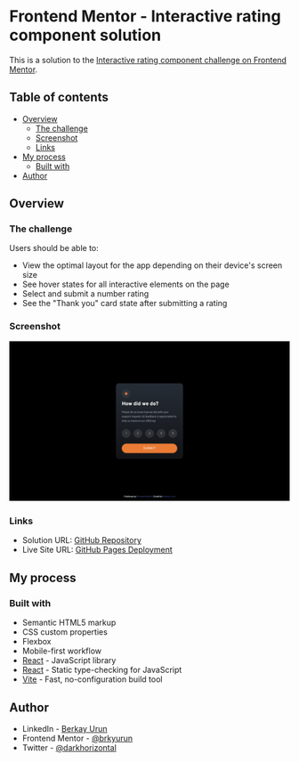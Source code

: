 # Frontend Mentor - Interactive rating component solution

This is a solution to the [Interactive rating component challenge on Frontend Mentor](https://www.frontendmentor.io/challenges/interactive-rating-component-koxpeBUmI).

## Table of contents

- [Overview](#overview)
  - [The challenge](#the-challenge)
  - [Screenshot](#screenshot)
  - [Links](#links)
- [My process](#my-process)
  - [Built with](#built-with)
- [Author](#author)

## Overview

### The challenge

Users should be able to:

- View the optimal layout for the app depending on their device's screen size
- See hover states for all interactive elements on the page
- Select and submit a number rating
- See the "Thank you" card state after submitting a rating

### Screenshot

![](./screenshot.png)

### Links

- Solution URL: [GitHub Repository](https://github.com/brkyurun/fm-interactive-rating-component-challenge/tree/main)
- Live Site URL: [GitHub Pages Deployment](https://brkyurun.github.io/fm-interactive-rating-component-challenge/)

## My process

### Built with

- Semantic HTML5 markup
- CSS custom properties
- Flexbox
- Mobile-first workflow
- [React](https://reactjs.org/) - JavaScript library
- [React](https://www.typescriptlang.org/) - Static type-checking for JavaScript
- [Vite](https://vitejs.dev/) - Fast, no-configuration build tool

## Author

- LinkedIn - [Berkay Urun](https://www.linkedin.com/in/berkayurun/)
- Frontend Mentor - [@brkyurun](https://www.frontendmentor.io/profile/brkyurun)
- Twitter - [@darkhorizontal](https://twitter.com/darkhorizontal)
